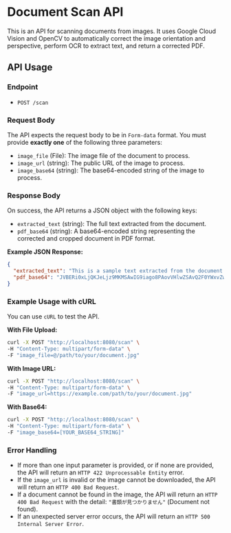 # Document Scan API

This is an API for scanning documents from images. It uses Google Cloud Vision and OpenCV to automatically correct the image orientation and perspective, perform OCR to extract text, and return a corrected PDF.

## API Usage

### Endpoint

- `POST /scan`

### Request Body

The API expects the request body to be in `Form-data` format. You must provide **exactly one** of the following three parameters:

- `image_file` (File): The image file of the document to process.
- `image_url` (string): The public URL of the image to process.
- `image_base64` (string): The base64-encoded string of the image to process.

### Response Body

On success, the API returns a JSON object with the following keys:

- `extracted_text` (string): The full text extracted from the document.
- `pdf_base64` (string): A base64-encoded string representing the corrected and cropped document in PDF format.

**Example JSON Response:**
```json
{
  "extracted_text": "This is a sample text extracted from the document.",
  "pdf_base64": "JVBERi0xLjQKJeLjz9MKMSAwIG9iago8PAovVHlwZSAvQ2F0YWxvZwovUGFnZXMgMiAwIFI..."
}
```

### Example Usage with cURL

You can use `cURL` to test the API.

**With File Upload:**
```bash
curl -X POST "http://localhost:8080/scan" \
-H "Content-Type: multipart/form-data" \
-F "image_file=@/path/to/your/document.jpg"
```

**With Image URL:**
```bash
curl -X POST "http://localhost:8080/scan" \
-H "Content-Type: multipart/form-data" \
-F "image_url=https://example.com/path/to/your/document.jpg"
```

**With Base64:**
```bash
curl -X POST "http://localhost:8080/scan" \
-H "Content-Type: multipart/form-data" \
-F "image_base64=[YOUR_BASE64_STRING]"
```

### Error Handling

- If more than one input parameter is provided, or if none are provided, the API will return an `HTTP 422 Unprocessable Entity` error.
- If the `image_url` is invalid or the image cannot be downloaded, the API will return an `HTTP 400 Bad Request`.
- If a document cannot be found in the image, the API will return an `HTTP 400 Bad Request` with the detail: `"書類が見つかりません"` (Document not found).
- If an unexpected server error occurs, the API will return an `HTTP 500 Internal Server Error`.
